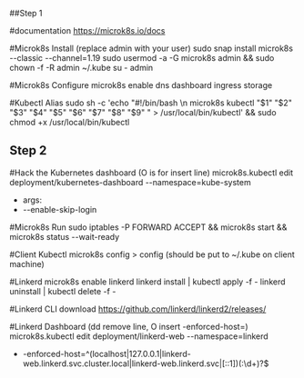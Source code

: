 ##Step 1

#documentation
https://microk8s.io/docs

#Microk8s Install (replace admin with your user)
sudo snap install microk8s --classic --channel=1.19
sudo usermod -a -G microk8s admin && sudo chown -f -R admin ~/.kube
su - admin

#Microk8s Configure
microk8s enable dns dashboard ingress storage

#Kubectl Alias
sudo sh -c 'echo "#!/bin/bash \n microk8s kubectl "\$1" "\$2" "\$3" "\$4" "\$5" "\$6" "\$7" "\$8" "\$9" " > /usr/local/bin/kubectl' && sudo chmod +x /usr/local/bin/kubectl

## Step 2
#Hack the Kubernetes dashboard (O is for insert line)
microk8s.kubectl edit deployment/kubernetes-dashboard --namespace=kube-system
- args:
- --enable-skip-login

#Microk8s Run
sudo iptables -P FORWARD ACCEPT && microk8s start && microk8s status --wait-ready

#Client Kubectl
microk8s config > config (should be put to ~/.kube on client machine)


#Linkerd
microk8s enable linkerd
linkerd install | kubectl apply -f -
linkerd uninstall | kubectl delete -f -

#Linkerd CLI download
https://github.com/linkerd/linkerd2/releases/

#Linkerd Dashboard (dd remove line, O insert -enforced-host=)
microk8s.kubectl edit deployment/linkerd-web --namespace=linkerd
- -enforced-host=^(localhost|127\.0\.0\.1|linkerd-web\.linkerd\.svc\.cluster\.local|linkerd-web\.linkerd\.svc|\[::1\])(:\d+)?$
